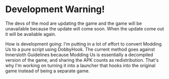 # Development Warning!
The devs of the mod are updating the game and the game will be unavailable because the update will come soon.
When the update come out it will be available again.

How is development going:
I'm putting in a lot of effort to convert Modding Us to a pure script using DobbyHook. The current method goes against Innersloth Guidelines because Modding Us is essentially a decompiled version of the game, and sharing the APK counts as redistribution. That's why I'm working on turning it into a launcher that hooks into the original game instead of being a separate game.
